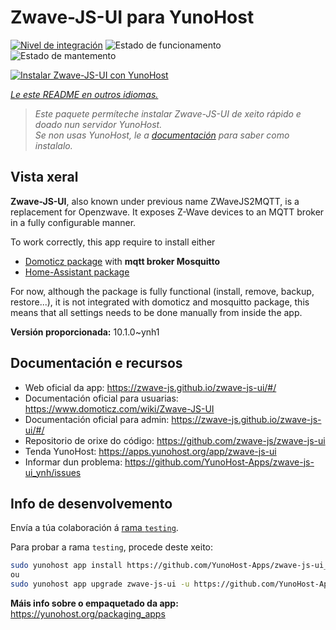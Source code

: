 <!--
NOTA: Este README foi creado automáticamente por <https://github.com/YunoHost/apps/tree/master/tools/readme_generator>
NON debe editarse manualmente.
-->

# Zwave-JS-UI para YunoHost

[![Nivel de integración](https://apps.yunohost.org/badge/integration/zwave-js-ui)](https://ci-apps.yunohost.org/ci/apps/zwave-js-ui/)
![Estado de funcionamento](https://apps.yunohost.org/badge/state/zwave-js-ui)
![Estado de mantemento](https://apps.yunohost.org/badge/maintained/zwave-js-ui)

[![Instalar Zwave-JS-UI con YunoHost](https://install-app.yunohost.org/install-with-yunohost.svg)](https://install-app.yunohost.org/?app=zwave-js-ui)

*[Le este README en outros idiomas.](./ALL_README.md)*

> *Este paquete permíteche instalar Zwave-JS-UI de xeito rápido e doado nun servidor YunoHost.*  
> *Se non usas YunoHost, le a [documentación](https://yunohost.org/install) para saber como instalalo.*

## Vista xeral

**Zwave-JS-UI**, also known under previous name ZWaveJS2MQTT, is a replacement for Openzwave. It exposes Z-Wave devices to an MQTT broker in a fully configurable manner.

To work correctly, this app require to install either
- [Domoticz package](https://github.com/YunoHost-Apps/domoticz_ynh) with **mqtt broker Mosquitto**
- [Home-Assistant package](https://github.com/YunoHost-Apps/homeassistant_ynh)


For now, although the package is fully functional (install, remove, backup, restore...), it is not integrated with domoticz and mosquitto package, this means that all settings needs to be done manually from inside the app.



**Versión proporcionada:** 10.1.0~ynh1
## Documentación e recursos

- Web oficial da app: <https://zwave-js.github.io/zwave-js-ui/#/>
- Documentación oficial para usuarias: <https://www.domoticz.com/wiki/Zwave-JS-UI>
- Documentación oficial para admin: <https://zwave-js.github.io/zwave-js-ui/#/>
- Repositorio de orixe do código: <https://github.com/zwave-js/zwave-js-ui>
- Tenda YunoHost: <https://apps.yunohost.org/app/zwave-js-ui>
- Informar dun problema: <https://github.com/YunoHost-Apps/zwave-js-ui_ynh/issues>

## Info de desenvolvemento

Envía a túa colaboración á [rama `testing`](https://github.com/YunoHost-Apps/zwave-js-ui_ynh/tree/testing).

Para probar a rama `testing`, procede deste xeito:

```bash
sudo yunohost app install https://github.com/YunoHost-Apps/zwave-js-ui_ynh/tree/testing --debug
ou
sudo yunohost app upgrade zwave-js-ui -u https://github.com/YunoHost-Apps/zwave-js-ui_ynh/tree/testing --debug
```

**Máis info sobre o empaquetado da app:** <https://yunohost.org/packaging_apps>
